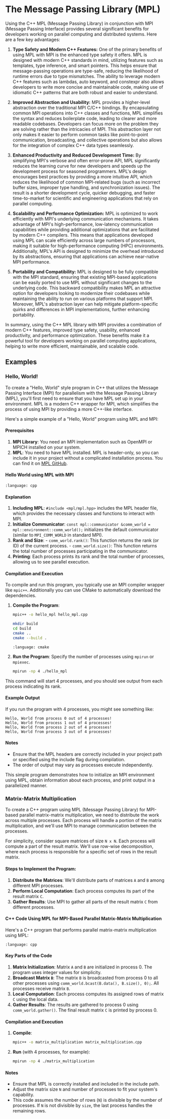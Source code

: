 # The Message Passing Library (MPL)

Using the C++ MPL (Message Passing Library) in conjunction with MPI (Message
Passing Interface) provides several significant benefits for developers working
on parallel computing and distributed systems. Here are a few key advantages:

1. **Type Safety and Modern C++ Features:** One of the primary benefits of
using MPL with MPI is the enhanced type safety it offers. MPL is designed with
modern C++ standards in mind, utilizing features such as templates, type
inference, and smart pointers. This helps ensure that message-passing
operations are type-safe, reducing the likelihood of runtime errors due to type
mismatches. The ability to leverage modern C++ features such as lambdas, auto
keyword, and constexpr also allows developers to write more concise and
maintainable code, making use of idiomatic C++ patterns that are both robust
and easier to understand.

2. **Improved Abstraction and Usability:** MPL provides a higher-level
abstraction over the traditional MPI C/C++ bindings. By encapsulating common
MPI operations into C++ classes and functions, MPL simplifies the syntax and
reduces boilerplate code, leading to clearer and more readable codebases.
Developers can focus more on the problem they are solving rather than the
intricacies of MPI. This abstraction layer not only makes it easier to perform
common tasks like point-to-point communication, broadcasting, and collective
operations but also allows for the integration of complex C++ data types
seamlessly.

3. **Enhanced Productivity and Reduced Development Time:** By simplifying
MPI's verbose and often error-prone API, MPL significantly reduces the learning
curve for new developers and speeds up the development process for seasoned
programmers. MPL's design encourages best practices by providing a more
intuitive API, which reduces the likelihood of common MPI-related bugs (such as
incorrect buffer sizes, improper type handling, and synchronization issues).
The result is a shorter development cycle, quicker debugging, and faster
time-to-market for scientific and engineering applications that rely on
parallel computing.

4. **Scalability and Performance Optimization:** MPL is optimized to work
efficiently with MPI's underlying communication mechanisms. It takes advantage
of MPI's high-performance, low-latency communication capabilities while
providing additional optimizations that are facilitated by modern C++
compilers. This means that applications developed using MPL can scale
efficiently across large numbers of processors, making it suitable for
high-performance computing (HPC) environments. Additionally, MPL's API is
designed to minimize the overhead introduced by its abstractions, ensuring that
applications can achieve near-native MPI performance.

5. **Portability and Compatibility:** MPL is designed to be fully
compatible with the MPI standard, ensuring that existing MPI-based applications
can be easily ported to use MPL without significant changes to the underlying
code. This backward compatibility makes MPL an attractive option for developers
looking to modernize their codebases while maintaining the ability to run on
various platforms that support MPI. Moreover, MPL's abstraction layer can help
mitigate platform-specific quirks and differences in MPI implementations,
further enhancing portability.

In summary, using the C++ MPL library with MPI provides a combination of modern
C++ features, improved type safety, usability, enhanced productivity, and
performance optimization. These benefits make it a powerful tool for developers
working on parallel computing applications, helping to write more efficient,
maintainable, and scalable code.

## Examples

### Hello, World!

To create a "Hello, World" style program in C++ that utilizes the Message
Passing Interface (MPI) for parallelism with the Message Passing Library (MPL),
you'll first need to ensure that you have MPL set up in your environment. MPL
is a modern C++ wrapper for MPI, which simplifies the process of using MPI by
providing a more C++-like interface.

Here's a simple example of a "Hello, World" program using MPL and MPI:

#### Prerequisites
1. **MPI Library**: You need an MPI implementation such as OpenMPI or MPICH
installed on your system.
2. **MPL**: You need to have MPL installed. MPL is header-only, so you can
include it in your project without a complicated installation process. You can
find it on [MPL GitHub](https://github.com/rabauke/mpl).

#### Hello World using MPL with MPI

```{literalinclude} ../src/hello_mpl/hello_mpl.cpp
:language: cpp
```

#### Explanation

1. **Including MPL**: `#include <mpl/mpl.hpp>` includes the
MPL header file, which provides the necessary classes and functions to interact
with MPI.
2. **Initialize Communicator**: `const mpl::communicator &comm_world
= mpl::environment::comm_world();` initializes the default communicator
(similar to `MPI_COMM_WORLD` in standard MPI).
3. **Rank and Size**: -
`comm_world.rank()`: This function returns the rank (or ID) of the current
process. - `comm_world.size()`: This function returns the total number of
processes participating in the communicator.
4. **Printing**: Each process
prints its rank and the total number of processes, allowing us to see parallel
execution.

#### Compilation and Execution

To compile and run this program, you typically use an MPI compiler wrapper like
`mpic++`. Additionally you can use CMake to automatically download the
dependencies.

1. **Compile the Program**:
    ```bash
    mpic++ -o hello_mpl hello_mpl.cpp
    ```
    ```bash
    mkdir build
    cd build
    cmake ..
    cmake --build .
    ```
    ```{literalinclude} ../src/hello_mpl/CMakeLists.txt
    :language: cmake
    ```
   

2. **Run the Program**: Specify the number of processes using `mpirun` or `mpiexec`.
    ```bash
    mpirun -np 4 ./hello_mpl
    ```

This command will start 4 processes, and you should see output from each
process indicating its rank.

#### Example Output
If you run the program with 4 processes, you might see something like:

```
Hello, World from process 0 out of 4 processes!
Hello, World from process 1 out of 4 processes!
Hello, World from process 2 out of 4 processes!
Hello, World from process 3 out of 4 processes!
```

#### Notes
- Ensure that the MPL headers are correctly included in your project
path or specified using the include flag during compilation.
- The order of output may vary as processes execute independently.

This simple program demonstrates how to initialize an MPI environment using
MPL, obtain information about each process, and print output in a parallelized
manner.

### Matrix-Matrix Multiplication

To create a C++ program using MPL (Message Passing Library) for MPI-based
parallel matrix-matrix multiplication, we need to distribute the work across
multiple processes. Each process will handle a portion of the matrix
multiplication, and we'll use MPI to manage communication between the
processes.

For simplicity, consider square matrices of size `N x N`. Each process will
compute a part of the result matrix. We'll use row-wise decomposition, where
each process is responsible for a specific set of rows in the result matrix.

#### Steps to Implement the Program:

1. **Distribute the Matrices**: We'll distribute parts of matrices `A` and `B`
among different MPI processes.
2. **Perform Local Computation**: Each process computes its part of the result
matrix `C`.
3. **Gather Results**: Use MPI to gather all parts of the result matrix `C`
from different processes.

#### C++ Code Using MPL for MPI-Based Parallel Matrix-Matrix Multiplication

Here's a C++ program that performs parallel matrix-matrix multiplication using
MPL:

```{literalinclude} ../src/matrix_multiplication_mpl/matrix_multiplication.cpp
:language: cpp
```

#### Key Parts of the Code

1. **Matrix Initialization**: Matrix `A` and `B` are initialized in process 0.
The program uses integer values for simplicity.
2. **Broadcast Matrix `B`**: The matrix `B` is broadcasted from process 0 to
all other processes using `comm_world.bcast(B.data(), B.size(), 0);`. All
processes receive matrix `B`.
3. **Local Computation**: Each process computes its assigned rows of matrix `C`
using the local data.
4. **Gather Results**: The results are gathered to process 0 using
`comm_world.gather()`. The final result matrix `C` is printed by process 0.

#### Compilation and Execution

1. **Compile**:
    ```bash
    mpic++ -o matrix_multiplication matrix_multiplication.cpp
    ```

2. **Run** (with 4 processes, for example):
    ```bash
    mpirun -np 4 ./matrix_multiplication
    ```

#### Notes

- Ensure that MPL is correctly installed and included in the include path.
- Adjust the matrix size `N` and number of processes to fit your system's
capability.
- This code assumes the number of rows (`N`) is divisible by the number of
processes. If `N` is not divisible by `size`, the last process handles the
remaining rows.

